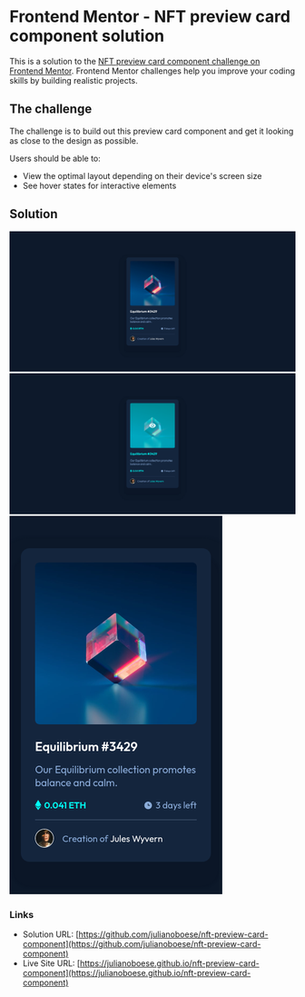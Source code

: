 # Frontend Mentor - NFT preview card component solution

This is a solution to the [NFT preview card component challenge on Frontend Mentor](https://www.frontendmentor.io/challenges/nft-preview-card-component-SbdUL_w0U). Frontend Mentor challenges help you improve your coding skills by building realistic projects. 

## The challenge

The challenge is to build out this preview card component and get it looking as close to the design as possible.

Users should be able to:

- View the optimal layout depending on their device's screen size
- See hover states for interactive elements

## Solution

![Solution for the NFT preview card component coding challenge](./screenshot.png)
![Active states for the NFT preview card component coding challenge](./screenshot-active-states.png)
![Mobile design for the NFT preview card component coding challenge](./screenshot-mobile.png)

### Links

- Solution URL: [https://github.com/julianoboese/nft-preview-card-component](https://github.com/julianoboese/nft-preview-card-component)
- Live Site URL: [https://julianoboese.github.io/nft-preview-card-component](https://julianoboese.github.io/nft-preview-card-component)
